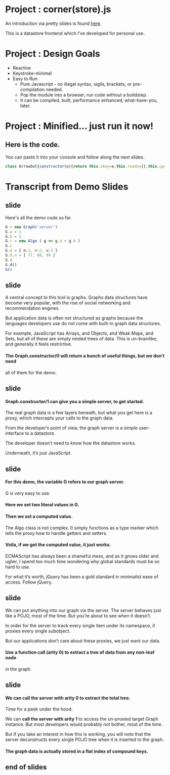 # Project : corner(store).js

An introduction via pretty slides is found
[here](https://docs.google.com/presentation/d/1esYQhtpjGjE9KsLmrdkGLD642FO-jTEeEuHlg4h6MWk/edit#slide=id.p).

This is a datastore frontend which I’ve developed for personal use.

# Project : Design Goals

- Reactive
- Keystroke-minimal
- Easy to Run
  - Pure Javascript - no illegal syntax, sigils, brackets, or pre-compilation needed.
  - Pop the module into a browser, run code without a buildstep. 
  - It can be compiled, built, performance enhanced, what-have-you, later.

# Project : Minified... just run it now! 

## Here is the code.

You can paste it into your console and follow along the next slides.

```javascript
class ArrowOut{constructor(e){return this.okey=e,this.reads=[],this.updates=[],this.deletes=[],this}}class ArrowIn{constructor(e){return this.ikey=e,this.reads=[],this.updates=[],this.deletes=[],this}}class Algo{constructor(...e){if(1!==e.length)throw Error(`Algo.constructor : expected one and only one argument, received (${e.length}) arguments`);if("function"!=typeof e[0])throw Error("Algo.constructor : typeof (argument provided) was not 'function'");this.lambda=e[0];return this}}class Datum extends Function{constructor(...e){switch(super(),this.key,this.value,this.arrows={in:{},out:{}},this.log={reads:[],updates:[],deletes:[]},this.cache={stale:!1,hits:[],misses:[]},e.length){case 1:switch(typeof e[0]){case"string":return this.key=e[0],this;case"object":return this.key=Object.keys(e[0])[0],this.value=e[0][this.key],this;default:throw Error("Datum::constructor/1 called on n, where\n                        (typeof n) is not 'string' or 'object';  branch undefined")}default:throw Error("datum.constructor/n called, branch for this arity is undefined.")}}}class Graph extends Function{constructor(...e){switch(super(),this.vertices={},this.datumHandler=this.getDatumHandler(),this.graphHandler=this.getGraphHandler(),this.server=new Proxy(this,this.graphHandler),e.length){case 0:return{graph:this,server:this.server};case 1:switch(e[0]){case"server":return this.server;case"graph":return this;default:throw Error("Graph.constructor/1 called, the argument\n                        was not understood.")}break;default:throw Error("Graph.constructor/n called, where no branch was\n                defined for arity-n.")}}deleteVertex(e){if(!(e in this.vertices))return!0;if("object"==typeof this.vertices[e]("datum").value)for(const t in this.vertices)if(t.startsWith(e+".")&&!this.deleteVertex(t))return!1;return delete this.vertices[e],!(e in this.vertices)}getVertex(e){if(!(e in this.vertices))return;let t=this.vertices[e]();return t instanceof Algo?t.lambda(this.server):"object"==typeof t?this.vertices[e]:t}setVertex(...e){let t;switch(e.length){case 0:throw Error("graph.setVertex/0 called; unsupported arity.");case 1:console.warn("graph.setVertex/1 : rewrite & test for this branch");let r=e[0];t=new Datum(r),this.vertices[t.key]=new Proxy(t,this.datumHandler)}let r=e[0],s=e[1];if(!this.deleteVertex(r))return!1;if(t=new Datum({[r]:s}),"object"==typeof s)for(const e in s){let t=r+"."+e;if(!this.setVertex(t,s[e]))return!1}if(s instanceof Algo){let e=new Proxy({},{get:(e,s,n)=>{"causal"in t.arrows.in||(t.arrows.in.causal=[]),t.arrows.in.causal.push(new ArrowIn(s));let a=this.vertices[s]("datum");"causal"in a.arrows.out||(a.arrows.out.causal=[]),a.arrows.out.causal.push(new ArrowOut(r))}});s.lambda(e)}return this.vertices[t.key]=new Proxy(t,this.datumHandler),this.vertices[t.key]()==e[1]}getDatumHandler(){let e=this;return{apply:function(t,r,s){switch(s.length){case 0:let r=t;return"object"==typeof r.value?e.recoverEnumerableProperties(r):r.value;case 1:switch(s[0]){case"datum":return t;default:throw Error("graph.datumHandler.apply/1 : the argument was\n                                not understood")}default:throw Error("graph.datumHandler.apply/n, where arity-n has no defined branch")}},deleteProperty:function(t,r){return e.deleteVertex(r)},get:function(t,r,s){return e.getVertex(t.key+"."+r)},set:function(t,r,s,n){return e.setVertex(t.key+"."+r,s)}}}getGraphHandler(){let e=this;return{apply:function(t,r,s){switch(s.length){case 0:return e.recoverEnumerableProperties({});case 1:switch(s[0]){case"graph":return e;case"server":return e.server;default:throw Error("graph.graphHandler/1 called;\n                                the argument was not understood")}default:throw Error("graph.graphHandler/n called, where no\n                        branch is defined for arity-n")}},deleteProperty:function(t,r){return e.deleteVertex(r)},get:function(t,r,s){return e.getVertex(r)},set:function(t,r,s,n){return e.setVertex(r,s)}}}recoverEnumerableProperties(e){if(e instanceof Datum){for(const t in this.vertices)if(t.startsWith(e.key+".")){let r=t.slice(e.key.length+1);r.includes(".")||(e.value[r]=this.vertices[t]())}return e.value}for(const t in this.vertices)t.includes(".")||(e[t]=this.vertices[t]());return e}}globalThis.Algo=Algo,globalThis.Datum=Datum,globalThis.Graph=Graph;
```
# Transcript from Demo Slides

## slide

Here's all the demo code so far.

```javascript
G = new Graph('server')
G.a = 1
G.b = 2
G.c = new Algo ( g => g.a + g.b )
G.c
G.d = { m:1, n:2, o:3 }
G.d.n = [ 77, 88, 99 ]
G.d
G.d()
G()
```

## slide

A central concept to this tool is graphs. Graphs data structures have become
very popular, with the rise of social networking and recommendation engines.

But application data is often not structured as graphs because the languages
developers use do not come with built-in graph data structures. 

For example, JavaScript has Arrays, and Objects, and Weak Maps, and Sets, but
all of these are simply nested trees of data. This is un-brainlike, and
generally it feels restrictive.

#### The **Graph.constructor/0** will return a bunch of useful things, but we don’t need
all of them for the demo.

## slide

#### **Graph.constructor/1** can give you a simple server, to get started.

The real graph data is a few layers beneath, but what you get here is a proxy,
which intercepts your calls to the graph data.

From the developer’s point of view, the graph server is a simple user-interface
to a datastore.

The developer doesn’t need to know how the datastore works.

Underneath, it’s just JavaScript.

## slide

#### For this demo, the variable **G** refers to our graph server.

G is very easy to use.

#### Here we **set** two literal values in G.

#### Then we **set** a computed value.

The Algo class is not complex. It simply functions as a type marker which tells
the proxy how to handle getters and setters.

#### Voila, if we **get** the computed value, it just works.

ECMAScript has always been a shameful mess, and as it grows older and uglier, I
spend too much time wondering why global standards must be so hard to use.

For what it’s worth, jQuery has been a gold standard in minimalist ease of
access. Follow jQuery.

## slide

We can put anything into our graph via the server. The server behaves just like
a POJO, most of the time. But you’re about to see when it doesn’t.

In order for the server to track every single item under its namespace, it
proxies every single subobject.

But our applications don’t care about these proxies, we just want our data.

#### Use **a function call (arity 0)** to extract a tree of data from any non-leaf node
in the graph.

## slide

#### We can **call the server with arity 0** to extract the total tree.

Time for a peek under the hood.

We can **call the server with arity 1** to access the un-proxied target Graph
instance. But most developers would probably not bother, most of the time.

But if you take an interest in how this is working, you will note that the
server deconstructs every single POJO tree when it is inserted to the graph.

#### The graph data is actually stored in a flat index of compound keys.

## end of slides
